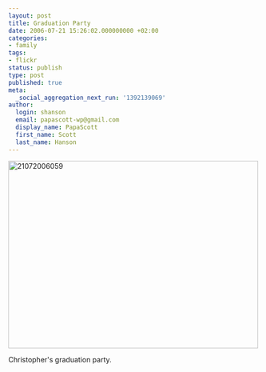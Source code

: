 ```yaml
---
layout: post
title: Graduation Party
date: 2006-07-21 15:26:02.000000000 +02:00
categories:
- family
tags:
- flickr
status: publish
type: post
published: true
meta:
  _social_aggregation_next_run: '1392139069'
author:
  login: shanson
  email: papascott-wp@gmail.com
  display_name: PapaScott
  first_name: Scott
  last_name: Hanson
---
```

<p><a href="http://www.flickr.com/photos/papascott/194638931/" title="Photo Sharing"><img src="https://static.flickr.com/61/194638931_74b770e16e.jpg" width="500" height="375" alt="21072006059" /></a></p>
<p>Christopher's graduation party.</p>
